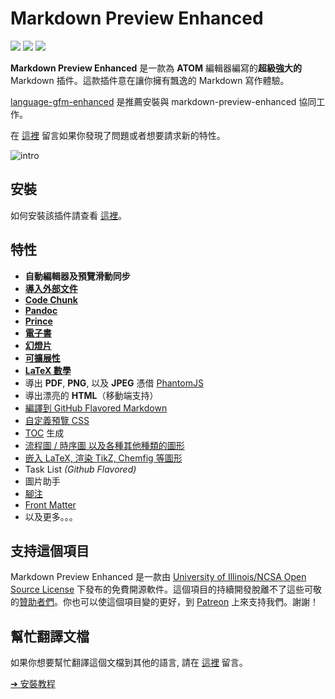 # Markdown Preview Enhanced

[![](https://img.shields.io/github/tag/shd101wyy/markdown-preview-enhanced.svg)](https://github.com/shd101wyy/markdown-preview-enhanced/releases) ![](https://img.shields.io/apm/dm/markdown-preview-enhanced.svg)  [![](https://img.shields.io/github/stars/shd101wyy/markdown-preview-enhanced.svg?style=social&label=Star)](https://github.com/shd101wyy/markdown-preview-enhanced)  

**Markdown Preview Enhanced** 是一款為 **ATOM** 編輯器編寫的**超級強大的** Markdown 插件。這款插件意在讓你擁有飄逸的 Markdown 寫作體驗。

[language-gfm-enhanced](https://atom.io/packages/language-gfm-enhanced) 是推薦安裝與 markdown-preview-enhanced 協同工作。  


在 [這裡](https://github.com/shd101wyy/markdown-preview-enhanced/issues) 留言如果你發現了問題或者想要請求新的特性。

![intro](https://user-images.githubusercontent.com/1908863/26898176-a5cad7fc-4b90-11e7-9d8c-74f85f28f133.gif)

## 安裝
如何安裝該插件請查看 [這裡](zh-tw/installation.md)。  

## 特性

- **自動編輯器及預覽滑動同步**  
- **[導入外部文件](zh-tw/file-imports.md)**
- **[Code Chunk](zh-tw/code-chunk.md)**
- **[Pandoc](zh-tw/pandoc.md)**
- **[Prince](zh-tw/prince.md)**  
- **[電子書](zh-tw/ebook.md)**
- **[幻燈片](zh-tw/presentation.md)**
- **[可擴展性](developer.md?id=how-to-write-extensions)**
- **[LaTeX 數學](zh-tw/math.md)**  
- 導出 **PDF**, **PNG**, 以及 **JPEG** 憑借 [PhantomJS](zh-tw/phantomjs.md)   
- 導出漂亮的 **HTML**（移動端支持）  
- [編譯到 GitHub Flavored Markdown](zh-tw/markdown.md)
- [自定義預覽 CSS](zh-tw/customize-css.md)  
- [TOC](zh-tw/toc.md) 生成  
- [流程圖 / 時序圖 以及各種其他種類的圖形](zh-tw/graphs.md)
- [嵌入 LaTeX, 渲染 TikZ, Chemfig 等圖形](zh-tw/code-chunk.md?id=latex)
- Task List *(Github Flavored)*  
- 圖片助手
- [腳注](https://github.com/shd101wyy/markdown-preview-enhanced/issues/35)  
- [Front Matter](https://github.com/shd101wyy/markdown-preview-enhanced/issues/100)
- 以及更多。。。

## 支持這個項目
Markdown Preview Enhanced 是一款由 [University of Illinois/NCSA Open Source License](LICENSE.md) 下發布的免費開源軟件。這個項目的持續開發脫離不了這些可敬的[贊助者們](backers.md)。你也可以使這個項目變的更好，到 [Patreon](https://www.patreon.com/shd101wyy) 上來支持我們。謝謝！

## 幫忙翻譯文檔
如果你想要幫忙翻譯這個文檔到其他的語言, 請在 [這裡](https://github.com/shd101wyy/markdown-preview-enhanced/issues) 留言。      

[➔ 安裝教程](zh-tw/installation.md)